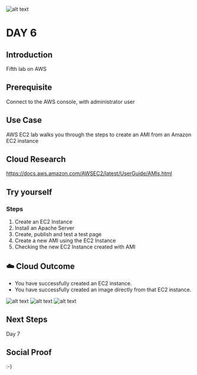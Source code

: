 ![alt text]()

# DAY 6

## Introduction
Fifth lab on AWS

## Prerequisite
Connect to the AWS console, with administrator user

## Use Case
AWS EC2 lab walks you through the steps to create an AMI from an Amazon EC2 instance

## Cloud Research
https://docs.aws.amazon.com/AWSEC2/latest/UserGuide/AMIs.html

## Try yourself
### Steps
1. Create an EC2 Instance
2. Install an Apache Server
3. Create, publish and test a test page
4. Create a new AMI using the EC2 Instance
5. Checking the new EC2 Instance created with AMI

## ☁️ Cloud Outcome
* You have successfully created an EC2 instance.
* You have successfully created an image directly from that EC2 instance.

![alt text]()
![alt text]()
![alt text]()

## Next Steps
Day 7

## Social Proof
:-)